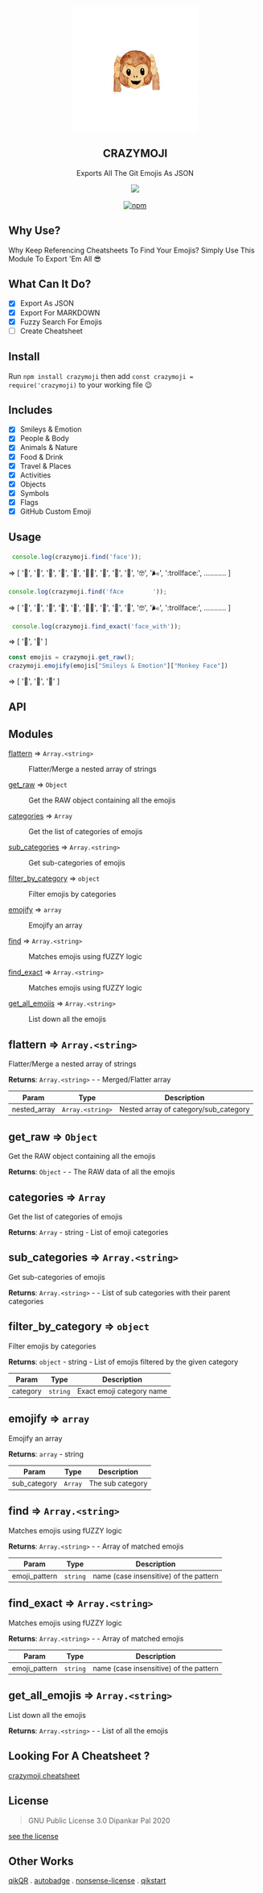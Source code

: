 <div align="center">
<p align="center"><img src="./logo.gif" align="center" /></p>
<p align="center"><h2 align="center">CRAZYMOJI</h2></p>
<p align="center"> Exports All The Git Emojis As JSON </p>
<p align="center"><a href="https://github.com/deep5050/crazymoji/actions?query=workflow%3Anpm-publish"><img src="https://img.shields.io/github/workflow/status/deep5050/crazymoji/npm-publish?label=npm-publish&logo=github&style=for-the-badge"></a></p>

<p align="center"><a href="https://www.npmjs.com/package/crazymoji"><img alt="npm" src="https://img.shields.io/npm/dt/crazymoji?color=red&label=INSTALL&logo=npm&style=for-the-badge"></a></p>
</div>


## Why Use?
Why Keep Referencing Cheatsheets To Find Your Emojis? Simply Use This Module To Export 'Em All :sunglasses:

## What Can It Do?
- [x] Export As JSON
- [x] Export For MARKDOWN
- [x] Fuzzy Search For Emojis
- [ ] Create Cheatsheet

## Install
Run `npm install crazymoji` then add `const crazymoji = require('crazymoji)` to your working file :wink:

## Includes
- [x]  Smileys & Emotion
- [x]  People & Body
- [x]  Animals & Nature
- [x]  Food & Drink
- [x]  Travel & Places
- [x]  Activities
- [x]  Objects
- [x]  Symbols
- [x]  Flags
- [x]  GitHub Custom Emoji

## Usage
```js
 console.log(crazymoji.find('face'));
```
=> [
  ':face_with_thermometer:',
  ':face_with_head_bandage:',
  ':facepunch:',
  ':facepalm:',
  ':hot_face:',
  ':man_facepalming:',
  ':fox_face:',
  ':zany_face:',
  ':cold_face:',
  ':nerd_face:',
  ':wind_face:',
  ':trollface:',
...........
]


```js 
console.log(crazymoji.find('fAce        '));

```
=> 
[
  ':face_with_thermometer:',
  ':face_with_head_bandage:',
  ':facepunch:',
  ':facepalm:',
  ':hot_face:',
  ':man_facepalming:',
  ':fox_face:',
  ':zany_face:',
  ':cold_face:',
  ':nerd_face:',
  ':wind_face:',
  ':trollface:',
...........
]

```js
 console.log(crazymoji.find_exact('face_with'));
```
=> [ ':face_with_thermometer:', ':face_with_head_bandage:' ]


```js 
const emojis = crazymoji.get_raw();
crazymoji.emojify(emojis["Smileys & Emotion"]["Monkey Face"])
```
=> [ ':see_no_evil:', ':hear_no_evil:', ':speak_no_evil:' ]


## API

## Modules

<dl>
<dt><a href="#module_flattern">flattern</a> ⇒ <code>Array.&lt;string&gt;</code></dt>
<dd><p>Flatter/Merge a nested array of strings</p>
</dd>
<dt><a href="#module_get_raw">get_raw</a> ⇒ <code>Object</code></dt>
<dd><p>Get the RAW object containing all the emojis</p>
</dd>
<dt><a href="#module_categories">categories</a> ⇒ <code>Array</code></dt>
<dd><p>Get the list of categories of emojis</p>
</dd>
<dt><a href="#module_sub_categories">sub_categories</a> ⇒ <code>Array.&lt;string&gt;</code></dt>
<dd><p>Get sub-categories of emojis</p>
</dd>
<dt><a href="#module_filter_by_category">filter_by_category</a> ⇒ <code>object</code></dt>
<dd><p>Filter emojis by categories</p>
</dd>
<dt><a href="#module_emojify">emojify</a> ⇒ <code>array</code></dt>
<dd><p>Emojify an array</p>
</dd>
<dt><a href="#module_find">find</a> ⇒ <code>Array.&lt;string&gt;</code></dt>
<dd><p>Matches emojis using fUZZY logic</p>
</dd>
<dt><a href="#module_find_exact">find_exact</a> ⇒ <code>Array.&lt;string&gt;</code></dt>
<dd><p>Matches emojis using fUZZY logic</p>
</dd>
<dt><a href="#module_get_all_emojis">get_all_emojis</a> ⇒ <code>Array.&lt;string&gt;</code></dt>
<dd><p>List down all the emojis</p>
</dd>
</dl>

<a name="module_flattern"></a>

## flattern ⇒ <code>Array.&lt;string&gt;</code>
Flatter/Merge a nested array of strings

**Returns**: <code>Array.&lt;string&gt;</code> - - Merged/Flatter array  

| Param | Type | Description |
| --- | --- | --- |
| nested_array | <code>Array.&lt;string&gt;</code> | Nested array of category/sub_category |

<a name="module_get_raw"></a>

## get\_raw ⇒ <code>Object</code>
Get the RAW object containing all the emojis

**Returns**: <code>Object</code> - - The RAW data of all the emojis  
<a name="module_categories"></a>

## categories ⇒ <code>Array</code>
Get the list of categories of emojis

**Returns**: <code>Array</code> - string - List of emoji categories  
<a name="module_sub_categories"></a>

## sub\_categories ⇒ <code>Array.&lt;string&gt;</code>
Get sub-categories of emojis

**Returns**: <code>Array.&lt;string&gt;</code> - - List of sub categories with their parent categories  
<a name="module_filter_by_category"></a>

## filter\_by\_category ⇒ <code>object</code>
Filter emojis by categories

**Returns**: <code>object</code> - string - List of emojis filtered by the given category  

| Param | Type | Description |
| --- | --- | --- |
| category | <code>string</code> | Exact emoji category name |

<a name="module_emojify"></a>

## emojify ⇒ <code>array</code>
Emojify an array

**Returns**: <code>array</code> - string  

| Param | Type | Description |
| --- | --- | --- |
| sub_category | <code>Array</code> | The sub category |

<a name="module_find"></a>

## find ⇒ <code>Array.&lt;string&gt;</code>
Matches emojis using fUZZY logic

**Returns**: <code>Array.&lt;string&gt;</code> - - Array of matched emojis  

| Param | Type | Description |
| --- | --- | --- |
| emoji_pattern | <code>string</code> | name (case insensitive) of the pattern |

<a name="module_find_exact"></a>

## find\_exact ⇒ <code>Array.&lt;string&gt;</code>
Matches emojis using fUZZY logic

**Returns**: <code>Array.&lt;string&gt;</code> - - Array of matched emojis  

| Param | Type | Description |
| --- | --- | --- |
| emoji_pattern | <code>string</code> | name (case insensitive) of the pattern |

<a name="module_get_all_emojis"></a>

## get\_all\_emojis ⇒ <code>Array.&lt;string&gt;</code>
List down all the emojis

**Returns**: <code>Array.&lt;string&gt;</code> - - List of all the emojis  


## Looking For A Cheatsheet ?
[crazymoji cheatsheet](./cheatsheet.md)

## License
> GNU Public License 3.0 Dipankar Pal 2020

[see the license](./LICENSE)

## Other Works
[qikQR](https://girhub.com/deep5050/qikQR) . [autobadge](https://girhub.com/deep5050/autobadge) . [nonsense-license](https://girhub.com/deep5050/nonsense) . [qikstart](https://girhub.com/deep5050/qikstart)

